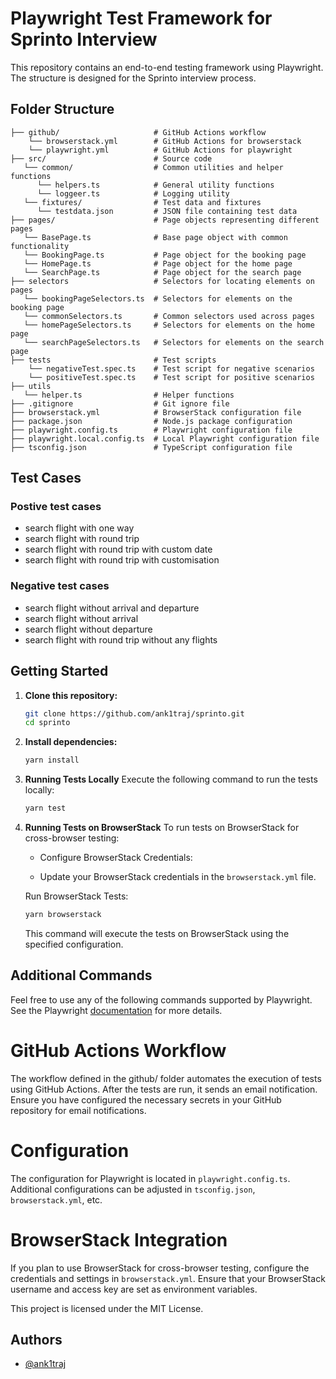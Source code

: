 # Playwright Test Framework for Sprinto Interview

This repository contains an end-to-end testing framework using Playwright. The structure is designed for the Sprinto interview process.

## Folder Structure

    ├── github/                     # GitHub Actions workflow
        └── browserstack.yml        # GitHub Actions for browserstack
        └── playwright.yml          # GitHub Actions for playwright
    ├── src/                        # Source code
       └── common/                  # Common utilities and helper functions
          └── helpers.ts            # General utility functions
          └── loggeer.ts            # Logging utility
       └── fixtures/                # Test data and fixtures
          └── testdata.json         # JSON file containing test data
    ├── pages/                      # Page objects representing different pages
       └── BasePage.ts              # Base page object with common functionality
       └── BookingPage.ts           # Page object for the booking page
       └── HomePage.ts              # Page object for the home page
       └── SearchPage.ts            # Page object for the search page
    ├── selectors                   # Selectors for locating elements on pages
       └── bookingPageSelectors.ts  # Selectors for elements on the booking page
       └── commonSelectors.ts       # Common selectors used across pages
       └── homePageSelectors.ts     # Selectors for elements on the home page
       └── searchPageSelectors.ts   # Selectors for elements on the search page
    ├── tests                       # Test scripts
        └── negativeTest.spec.ts    # Test script for negative scenarios
        └── positiveTest.spec.ts    # Test script for positive scenarios
    ├── utils
       └── helper.ts                # Helper functions
    ├── .gitignore                  # Git ignore file
    ├── browserstack.yml            # BrowserStack configuration file
    ├── package.json                # Node.js package configuration
    ├── playwright.config.ts        # Playwright configuration file
    ├── playwright.local.config.ts  # Local Playwright configuration file
    ├── tsconfig.json               # TypeScript configuration file

## Test Cases

### Postive test cases

-   search flight with one way
-   search flight with round trip
-   search flight with round trip with custom date
-   search flight with round trip with customisation

### Negative test cases

-   search flight without arrival and departure
-   search flight without arrival
-   search flight without departure
-   search flight with round trip without any flights

## Getting Started

1. **Clone this repository:**

    ```bash
    git clone https://github.com/ank1traj/sprinto.git
    cd sprinto
    ```

2. **Install dependencies:**
    ```bash
    yarn install
    ```
3. **Running Tests Locally**
   Execute the following command to run the tests locally:
    ```bash
    yarn test
    ```
4. **Running Tests on BrowserStack**
   To run tests on BrowserStack for cross-browser testing:

    - Configure BrowserStack Credentials:

    - Update your BrowserStack credentials in the `browserstack.yml` file.

    Run BrowserStack Tests:

    ```bash
    yarn browserstack
    ```

    This command will execute the tests on BrowserStack using the specified configuration.

## Additional Commands

Feel free to use any of the following commands supported by Playwright. See the Playwright [documentation](https://playwright.dev/docs/running-tests) for more details.

# GitHub Actions Workflow

The workflow defined in the github/ folder automates the execution of tests using GitHub Actions. After the tests are run, it sends an email notification. Ensure you have configured the necessary secrets in your GitHub repository for email notifications.

# Configuration

The configuration for Playwright is located in `playwright.config.ts`.
Additional configurations can be adjusted in `tsconfig.json`, `browserstack.yml`, etc.

# BrowserStack Integration

If you plan to use BrowserStack for cross-browser testing, configure the credentials and settings in `browserstack.yml`. Ensure that your BrowserStack username and access key are set as environment variables.

This project is licensed under the MIT License.

## Authors

-   [@ank1traj](https://www.github.com/ank1traj)

